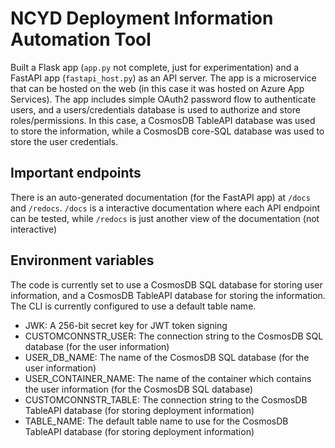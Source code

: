 # NCYD Deployment Information Automation Tool

Built a Flask app (`app.py` not complete, just for experimentation) and a FastAPI app (`fastapi_host.py`) as an API server.
The app is a microservice that can be hosted on the web (in this case it was hosted on Azure App Services).
The app includes simple OAuth2 password flow to authenticate users, and a users/credentials database is used to authorize and store roles/permissions.
In this case, a CosmosDB TableAPI database was used to store the information, while a CosmosDB core-SQL database was used to store the user credentials.

## Important endpoints
There is an auto-generated documentation (for the FastAPI app) at `/docs` and `/redocs`.
`/docs` is a interactive documentation where each API endpoint can be tested, while `/redocs` is just another view of the documentation (not interactive)

## Environment variables
The code is currently set to use a CosmosDB SQL database for storing user information, and a CosmosDB TableAPI database for storing the information.
The CLI is currently configured to use a default table name.

- JWK: A 256-bit secret key for JWT token signing
- CUSTOMCONNSTR_USER: The connection string to the CosmosDB SQL database (for the user information)
- USER_DB_NAME: The name of the CosmosDB SQL database (for the user information)
- USER_CONTAINER_NAME: The name of the container which contains the user information (for the CosmosDB SQL database)
- CUSTOMCONNSTR_TABLE: The connection string to the CosmosDB TableAPI database (for storing deployment information)
- TABLE_NAME: The default table name to use for the CosmosDB TableAPI database (for storing deployment information)
